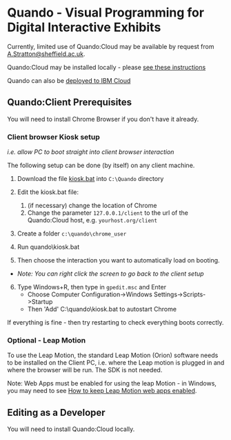 # Quando - Visual Programming for Digital Interactive Exhibits

Currently, limited use of Quando:Cloud may be available by request from A.Stratton@sheffield.ac.uk.

Quando:Cloud may be installed locally - please [see these instructions](./docs/install_local_cloud.md)

Quando can also be [deployed to IBM Cloud](./docs/ibm_cloud_install.md)

## Quando:Client Prerequisites

You will need to install Chrome Browser if you don't have it already.

### Client browser Kiosk setup
_i.e. allow PC to boot straight into client browser interaction_

The following setup can be done (by itself) on any client machine.

1. Download the file [kiosk.bat](https://github.com/andrewfstratton/quando/blob/master/kiosk.bat) into `C:\Quando` directory

2. Edit the kiosk.bat file:
   1. (if necessary) change the location of Chrome
   2. Change the parameter `127.0.0.1/client` to the url of the Quando:Cloud host, e.g. `yourhost.org/client`
3. Create a folder `c:\quando\chrome_user`
4. Run quando\kiosk.bat
5. Then choose the interaction you want to automatically load on booting.
  - _Note: You can right click the screen to go back to the client setup_
6. Type Windows+R, then type in `gpedit.msc` and Enter
    * Choose Computer Configuration->Windows Settings->Scripts->Startup
    * Then 'Add' C:\quando\kiosk.bat to autostart Chrome

If everything is fine - then try restarting to check everything boots correctly.

### Optional - Leap Motion
To use the Leap Motion, the standard Leap Motion (Orion) software needs to be installed on the Client PC, i.e. where the Leap motion is plugged in and where the browser will be run. The SDK is not needed.

Note: Web Apps must be enabled for using the leap Motion - in Windows, you may need to see [How to keep Leap Motion web apps enabled](https://forums.leapmotion.com/t/allow-web-apps-setting-resets-on-pc-on-computer-restart/8057).

## Editing as a Developer

You will need to install Quando:Cloud locally.

